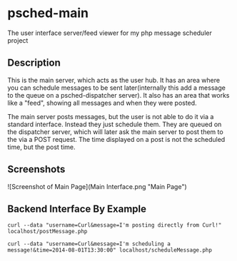 psched-main
===========
The user interface server/feed viewer for my php message scheduler project

## Description
This is the main server, which acts as the user hub. It has an area where you can schedule messages to be sent later(internally this add a message to the queue on a psched-dispatcher server). It also has an area that works like a "feed", showing all messages and when they were posted.

The main server posts messages, but the user is not able to do it via a standard interface. Instead they just schedule them. They are queued on the dispatcher server, which will later ask the main server to post them to the via a POST request. The time displayed on a post is not the scheduled time, but the post time.

## Screenshots
![Screenshot of Main Page](Main Interface.png "Main Page")

## Backend Interface By Example
`curl --data "username=Curl&message=I'm posting directly from Curl!" localhost/postMessage.php`

`curl --data "username=Curl&message=I'm scheduling a message!&time=2014-08-01T13:30:00" localhost/scheduleMessage.php`

